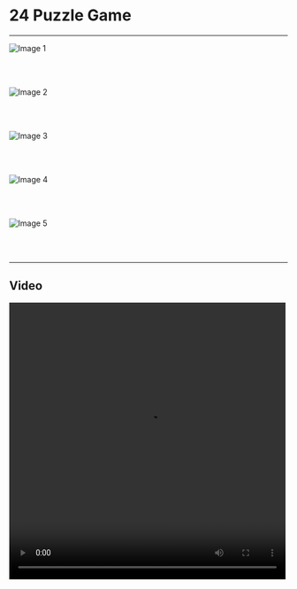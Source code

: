 # 24 Puzzle Game

---

![Image 1](1.png)

<br><br>

![Image 2](2.png)

<br><br>

![Image 3](3.png)

<br><br>

![Image 4](4.png)

<br><br>

![Image 5](5.png)

<br><br>

---

## Video

<video src="pf project.mp4" width="500px" height="500px" controls ></video>
